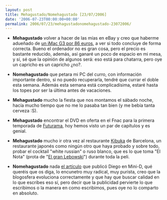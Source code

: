 ```yaml
---
layout: post
title: Mehagustado/Nomehagustado [23/07/2006]
date: '2006-07-23T00:00:00+00:00'
permalink: 2006/07/23/mehagustadonomehagustado-23072006/
---
```

- <span style="font-weight:bold;">Mehagustado</span> volver a hacer de las mías en eBay y creo que haberme adueñado de <a href="http://cgi.ebay.es/ws/eBayISAPI.dll?ViewItem&item=200008180562&ssPageName=ADME:B:EF:ES:2">un iMac G3 por 86 euros</a>, a ver si todo concluye de forma correcta. Bueno el ordenador no es gran cosa, pero el precio es bastante reducido, además, así ganaré un poco de espacio en mi mesa, y sí, sé que la opinión de algunos será: eso está para chatarra, pero oye un capricho es un capricho ¿no?.

- <span style="font-weight:bold;">Nomehagustado</span> que petara mi PC del curro, con información importante dentro, si no puedo recuperarla, tendré que currar el doble esta semana. Además esta semana está complicadísima, estaré hasta los topes por ser la última antes de vacaciones.

- <span style="font-weight:bold;">Mehagustado</span> mucho la fiesta que nos montamos el sábado noche, hacía mucho tiempo que no me lo pasaba tan bien (y me bebía tanta cerveza :S).

- <span style="font-weight:bold;">Mehagustado</span> encontrar el DVD en oferta en el Fnac para la primera temporada de <a href="http://spanish.imdb.com/title/tt0149460/">Futurama</a>, hoy hemos visto un par de capítulos y es genial.

- <span style="font-weight:bold;">Mehagustado</span> mucho ir otra vez al restaurante <a href="http://www.kibuka.com/">Kibuka</a> de Barcelona, un restaurante japonés como ningún otro que haya probado y sobre todo, probar el cocktail "white russian" o ruso blanco, que es lo que toma "El Nota" (prota de "<a href="http://spanish.imdb.com/title/tt0118715/">El gran Lebowski</a>") durante toda la peli.

- <span style="font-weight:bold;">Nomehagustado</span> nada <a href="http://www.minid.net/2006/07/14/chofer-parada-por-favor/">el artículo</a> que publicó Diego en Mini-D, qué queréis que os diga, lo encunetro muy radical, muy purista, creo que la blogosfera evoluciona correctamente y que hay que buscar calidad en lo que escribes eso sí, pero decir que la publicidad pervierte lo que escribimos o la manera en como escribimos, pues oye no lo comparto en absoluto.
